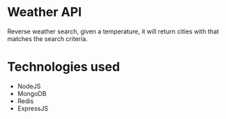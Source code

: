 # Weather API 

Reverse weather search, given a temperature, it will return cities with that matches the search criteria.

# Technologies used

 - NodeJS
 - MongoDB
 - Redis
 - ExpressJS
